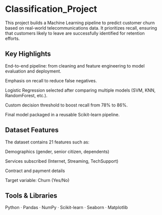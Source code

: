 # Classification_Project
This project builds a Machine Learning pipeline to predict customer churn based on real-world telecommunications data. It prioritizes recall, ensuring that customers likely to leave are successfully identified for retention efforts.

## Key Highlights
End-to-end pipeline: from cleaning and feature engineering to model evaluation and deployment.

Emphasis on recall to reduce false negatives.

Logistic Regression selected after comparing multiple models (SVM, KNN, RandomForest, etc.).

Custom decision threshold to boost recall from 78% to 86%.

Final model packaged in a reusable Scikit-learn pipeline.

## Dataset Features
The dataset contains 21 features such as:

Demographics (gender, senior citizen, dependents)

Services subscribed (Internet, Streaming, TechSupport)

Contract and payment details

Target variable: Churn (Yes/No)

## Tools & Libraries
Python · Pandas · NumPy · Scikit-learn · Seaborn · Matplotlib



